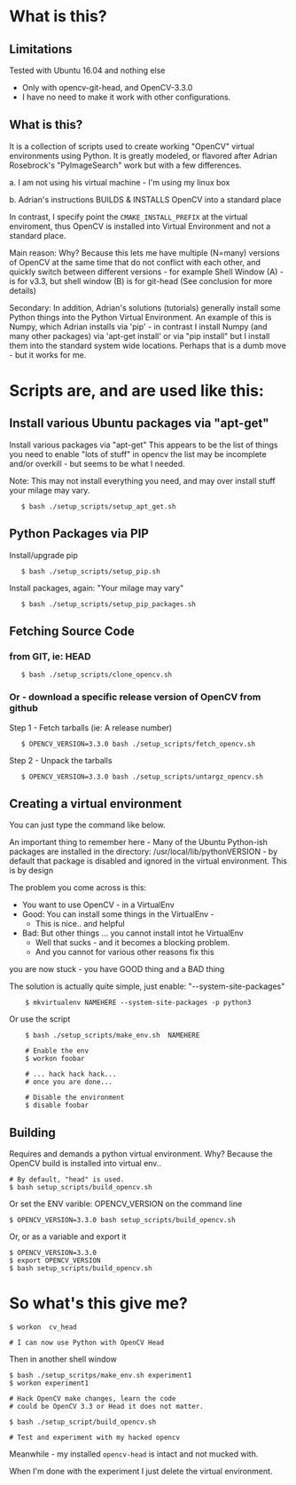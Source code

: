 # What is this?

## Limitations

Tested with Ubuntu 16.04 and nothing else

* Only with opencv-git-head, and OpenCV-3.3.0
* I have no need to make it work with other configurations.

## What is this?

It is a collection of scripts used to create working "OpenCV" virtual
environments using Python. It is greatly modeled, or flavored after
Adrian Rosebrock's "PyImageSearch" work but with a few differences.

a. I am not using his virtual machine - I'm using my linux box

b. Adrian's instructions BUILDS & INSTALLS OpenCV into a standard place

In contrast, I specify point the ```CMAKE_INSTALL_PREFIX``` at the
virtual enviroment, thus OpenCV is installed into Virtual Environment
and not a standard place. 

Main reason: Why? Because this lets me have multiple (N=many) versions
of OpenCV at the same time that do not conflict with each other, and
quickly switch between different versions - for example Shell Window
(A) - is for v3.3, but shell window (B) is for git-head (See
conclusion for more details)

Secondary: In addition, Adrian's solutions (tutorials) generally
install some Python things into the Python Virtual Environment.  An
example of this is Numpy, which Adrian installs via 'pip' - in
contrast I install Numpy (and many other packages) via 'apt-get
install' or via "pip install" but I install them into the standard
system wide locations.  Perhaps that is a dumb move - but it works for
me.


# Scripts are, and are used like this:

## Install various Ubuntu packages via "apt-get"

Install various packages via "apt-get" This appears to be the list of
things you need to enable "lots of stuff" in opencv the list may be
incomplete and/or overkill - but seems to be what I needed.

Note: This may not install everything you need, and may over install
stuff your milage may vary.

```
   $ bash ./setup_scripts/setup_apt_get.sh
```

## Python Packages via PIP

Install/upgrade pip
```
   $ bash ./setup_scripts/setup_pip.sh
```

Install packages, again: "Your milage may vary"
```
   $ bash ./setup_scripts/setup_pip_packages.sh
```

## Fetching Source Code
### from GIT, ie: HEAD
```
   $ bash ./setup_scripts/clone_opencv.sh
```	
### Or - download a specific release version of OpenCV from github

Step 1 - Fetch tarballs (ie: A release number)
```
   $ OPENCV_VERSION=3.3.0 bash ./setup_scripts/fetch_opencv.sh
```

Step 2 - Unpack the tarballs
```
   $ OPENCV_VERSION=3.3.0 bash ./setup_scripts/untargz_opencv.sh
```

## Creating a virtual environment
You can just type the command like below.

An important thing to remember here - Many of the Ubuntu Python-ish
packages are installed in the directory:
/usr/local/lib/pythonVERSION - by default that package is disabled and
ignored in the virtual environment.  This is by design

The problem you come across is this:
 
* You want to use OpenCV - in a VirtualEnv
* Good: You can install some things in the VirtualEnv - 
  * This is nice.. and helpful
* Bad: But other things ... you cannot install intot he VirtualEnv
  * Well that sucks - and it becomes a blocking problem.
  * And you cannot for various other reasons fix this
  
you are now stuck - you have GOOD thing and a BAD thing
  
The solution is actually quite simple, just enable: "--system-site-packages"

```
    $ mkvirtualenv NAMEHERE --system-site-packages -p python3
```
Or use the script
```
    $ bash ./setup_scripts/make_env.sh  NAMEHERE
	
    # Enable the env
    $ workon foobar
	
    # ... hack hack hack...
    # once you are done...
	
    # Disable the environment
    $ disable foobar
```
	
## Building
Requires and demands a python virtual environment.
Why?  Because the OpenCV build is installed into virtual env..

```
# By default, "head" is used.
$ bash setup_scripts/build_opencv.sh
```
Or set the ENV varible: OPENCV_VERSION on the command line
```
$ OPENCV_VERSION=3.3.0 bash setup_scripts/build_opencv.sh
```
Or, or as a variable and export it
```
$ OPENCV_VERSION=3.3.0
$ export OPENCV_VERSION
$ bash setup_scripts/build_opencv.sh
```

# So what's this give me?

```
$ workon  cv_head

# I can now use Python with OpenCV Head
```
Then in another shell window
```
$ bash ./setup_scritps/make_env.sh experiment1
$ workon experiment1

# Hack OpenCV make changes, learn the code
# could be OpenCV 3.3 or Head it does not matter.

$ bash ./setup_script/build_opencv.sh

# Test and experiment with my hacked opencv
```

Meanwhile - my installed ```opencv-head``` is intact and not mucked with.

When I'm done with the experiment I just delete the virtual
environment.






